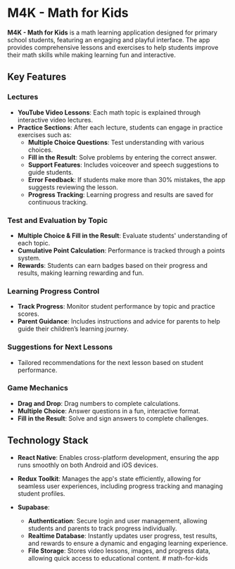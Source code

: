 # **M4K - Math for Kids**

**M4K - Math for Kids** is a math learning application designed for primary school students, featuring an engaging and playful interface. The app provides comprehensive lessons and exercises to help students improve their math skills while making learning fun and interactive.

## Key Features

### Lectures

- **YouTube Video Lessons**: Each math topic is explained through interactive video lectures.
- **Practice Sections**: After each lecture, students can engage in practice exercises such as:
  - **Multiple Choice Questions**: Test understanding with various choices.
  - **Fill in the Result**: Solve problems by entering the correct answer.
  - **Support Features**: Includes voiceover and speech suggestions to guide students.
  - **Error Feedback**: If students make more than 30% mistakes, the app suggests reviewing the lesson.
  - **Progress Tracking**: Learning progress and results are saved for continuous tracking.

### Test and Evaluation by Topic

- **Multiple Choice & Fill in the Result**: Evaluate students' understanding of each topic.
- **Cumulative Point Calculation**: Performance is tracked through a points system.
- **Rewards**: Students can earn badges based on their progress and results, making learning rewarding and fun.

### Learning Progress Control

- **Track Progress**: Monitor student performance by topic and practice scores.
- **Parent Guidance**: Includes instructions and advice for parents to help guide their children’s learning journey.

### Suggestions for Next Lessons

- Tailored recommendations for the next lesson based on student performance.

### Game Mechanics

- **Drag and Drop**: Drag numbers to complete calculations.
- **Multiple Choice**: Answer questions in a fun, interactive format.
- **Fill in the Result**: Solve and sign answers to complete challenges.

## Technology Stack

- **React Native**: Enables cross-platform development, ensuring the app runs smoothly on both Android and iOS devices.
- **Redux Toolkit**: Manages the app's state efficiently, allowing for seamless user experiences, including progress tracking and managing student profiles.

- **Supabase**:
  - **Authentication**: Secure login and user management, allowing students and parents to track progress individually.
  - **Realtime Database**: Instantly updates user progress, test results, and rewards to ensure a dynamic and engaging learning experience.
  - **File Storage**: Stores video lessons, images, and progress data, allowing quick access to educational content.
#   m a t h - f o r - k i d s  
 